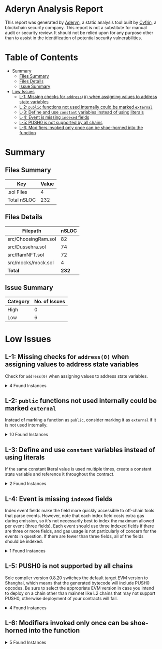 # Aderyn Analysis Report

This report was generated by [Aderyn](https://github.com/Cyfrin/aderyn), a static analysis tool built by [Cyfrin](https://cyfrin.io), a blockchain security company. This report is not a substitute for manual audit or security review. It should not be relied upon for any purpose other than to assist in the identification of potential security vulnerabilities.
# Table of Contents

- [Summary](#summary)
  - [Files Summary](#files-summary)
  - [Files Details](#files-details)
  - [Issue Summary](#issue-summary)
- [Low Issues](#low-issues)
  - [L-1: Missing checks for `address(0)` when assigning values to address state variables](#l-1-missing-checks-for-address0-when-assigning-values-to-address-state-variables)
  - [L-2: `public` functions not used internally could be marked `external`](#l-2-public-functions-not-used-internally-could-be-marked-external)
  - [L-3: Define and use `constant` variables instead of using literals](#l-3-define-and-use-constant-variables-instead-of-using-literals)
  - [L-4: Event is missing `indexed` fields](#l-4-event-is-missing-indexed-fields)
  - [L-5: PUSH0 is not supported by all chains](#l-5-push0-is-not-supported-by-all-chains)
  - [L-6: Modifiers invoked only once can be shoe-horned into the function](#l-6-modifiers-invoked-only-once-can-be-shoe-horned-into-the-function)


# Summary

## Files Summary

| Key | Value |
| --- | --- |
| .sol Files | 4 |
| Total nSLOC | 232 |


## Files Details

| Filepath | nSLOC |
| --- | --- |
| src/ChoosingRam.sol | 82 |
| src/Dussehra.sol | 74 |
| src/RamNFT.sol | 72 |
| src/mocks/mock.sol | 4 |
| **Total** | **232** |


## Issue Summary

| Category | No. of Issues |
| --- | --- |
| High | 0 |
| Low | 6 |


# Low Issues

## L-1: Missing checks for `address(0)` when assigning values to address state variables

Check for `address(0)` when assigning values to address state variables.

<details><summary>4 Found Instances</summary>


- Found in src/ChoosingRam.sol [Line: 31](src/ChoosingRam.sol#L31)

	```solidity
	        ramNFT = RamNFT(_ramNFT);
	```

- Found in src/Dussehra.sol [Line: 49](src/Dussehra.sol#L49)

	```solidity
	        ramNFT = RamNFT(_ramNFT);
	```

- Found in src/Dussehra.sol [Line: 50](src/Dussehra.sol#L50)

	```solidity
	        choosingRamContract = ChoosingRam(_choosingRamContract);
	```

- Found in src/RamNFT.sol [Line: 57](src/RamNFT.sol#L57)

	```solidity
	        choosingRamContract = _choosingRamContract;
	```

</details>



## L-2: `public` functions not used internally could be marked `external`

Instead of marking a function as `public`, consider marking it as `external` if it is not used internally.

<details><summary>10 Found Instances</summary>


- Found in src/ChoosingRam.sol [Line: 37](src/ChoosingRam.sol#L37)

	```solidity
	    function increaseValuesOfParticipants(uint256 tokenIdOfChallenger, uint256 tokenIdOfAnyPerticipent)
	```

- Found in src/ChoosingRam.sol [Line: 105](src/ChoosingRam.sol#L105)

	```solidity
	    function selectRamIfNotSelected() public RamIsNotSelected OnlyOrganiser {
	```

- Found in src/Dussehra.sol [Line: 57](src/Dussehra.sol#L57)

	```solidity
	    function enterPeopleWhoLikeRam() public payable {
	```

- Found in src/Dussehra.sol [Line: 78](src/Dussehra.sol#L78)

	```solidity
	    function killRavana() public RamIsSelected {
	```

- Found in src/Dussehra.sol [Line: 102](src/Dussehra.sol#L102)

	```solidity
	    function withdraw() public RamIsSelected OnlyRam RavanKilled {
	```

- Found in src/RamNFT.sol [Line: 56](src/RamNFT.sol#L56)

	```solidity
	    function setChoosingRamContract(address _choosingRamContract) public onlyOrganiser {
	```

- Found in src/RamNFT.sol [Line: 60](src/RamNFT.sol#L60)

	```solidity
	    function mintRamNFT(address to) public {
	```

- Found in src/RamNFT.sol [Line: 75](src/RamNFT.sol#L75)

	```solidity
	    function updateCharacteristics(
	```

- Found in src/RamNFT.sol [Line: 94](src/RamNFT.sol#L94)

	```solidity
	    function getCharacteristics(uint256 tokenId) public view returns (CharacteristicsOfRam memory) {
	```

- Found in src/RamNFT.sol [Line: 98](src/RamNFT.sol#L98)

	```solidity
	    function getNextTokenId() public view returns (uint256) {
	```

</details>



## L-3: Define and use `constant` variables instead of using literals

If the same constant literal value is used multiple times, create a constant state variable and reference it throughout the contract.

<details><summary>2 Found Instances</summary>


- Found in src/ChoosingRam.sol [Line: 54](src/ChoosingRam.sol#L54)

	```solidity
	        if (block.timestamp > 1728691200) {
	```

- Found in src/ChoosingRam.sol [Line: 106](src/ChoosingRam.sol#L106)

	```solidity
	        if (block.timestamp < 1728691200) {
	```

</details>



## L-4: Event is missing `indexed` fields

Index event fields make the field more quickly accessible to off-chain tools that parse events. However, note that each index field costs extra gas during emission, so it's not necessarily best to index the maximum allowed per event (three fields). Each event should use three indexed fields if there are three or more fields, and gas usage is not particularly of concern for the events in question. If there are fewer than three fields, all of the fields should be indexed.

<details><summary>1 Found Instances</summary>


- Found in src/Dussehra.sol [Line: 28](src/Dussehra.sol#L28)

	```solidity
	    event PeopleWhoLikeRamIsEntered(address competitor);
	```

</details>



## L-5: PUSH0 is not supported by all chains

Solc compiler version 0.8.20 switches the default target EVM version to Shanghai, which means that the generated bytecode will include PUSH0 opcodes. Be sure to select the appropriate EVM version in case you intend to deploy on a chain other than mainnet like L2 chains that may not support PUSH0, otherwise deployment of your contracts will fail.

<details><summary>4 Found Instances</summary>


- Found in src/ChoosingRam.sol [Line: 2](src/ChoosingRam.sol#L2)

	```solidity
	pragma solidity 0.8.20;
	```

- Found in src/Dussehra.sol [Line: 2](src/Dussehra.sol#L2)

	```solidity
	pragma solidity 0.8.20;
	```

- Found in src/RamNFT.sol [Line: 2](src/RamNFT.sol#L2)

	```solidity
	pragma solidity 0.8.20;
	```

- Found in src/mocks/mock.sol [Line: 2](src/mocks/mock.sol#L2)

	```solidity
	pragma solidity 0.8.20;
	```

</details>



## L-6: Modifiers invoked only once can be shoe-horned into the function



<details><summary>5 Found Instances</summary>


- Found in src/ChoosingRam.sol [Line: 24](src/ChoosingRam.sol#L24)

	```solidity
	    modifier OnlyOrganiser() {
	```

- Found in src/Dussehra.sol [Line: 36](src/Dussehra.sol#L36)

	```solidity
	    modifier OnlyRam() {
	```

- Found in src/Dussehra.sol [Line: 41](src/Dussehra.sol#L41)

	```solidity
	    modifier RavanKilled() {
	```

- Found in src/RamNFT.sol [Line: 29](src/RamNFT.sol#L29)

	```solidity
	    modifier onlyOrganiser() {
	```

- Found in src/RamNFT.sol [Line: 36](src/RamNFT.sol#L36)

	```solidity
	    modifier onlyChoosingRamContract() {
	```

</details>



